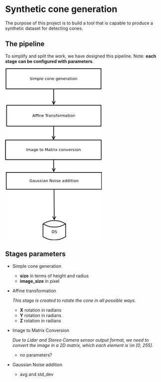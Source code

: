 # Synthetic cone generation

The purpose of this project is to build a tool that is capable to produce a synthetic
dataset for detecting cones.

## The pipeline

To simplify and split the work, we have designed this pipeline.
Note: **each stage can be configured with parameters**.

![Workflow pipeline](img/flow-chart.png "Our workflow")


## Stages parameters

- Simple cone generation
  - **size** in terms of height and radius
  - **image_size** in pixel
  
- Affine transformation

  *This stage is created to rotate the cone in all possible ways.*

  - **X** rotation in radians
  - **Y** rotation in radians
  - **Z** rotation in radians

- Image to Matrix Conversion

  *Due to Lidar and Stereo Camera sensor output format, we need to convert the image in a 2D matrix, which each element is \in [0, 255].*

  - no parameters?

- Gaussian Noise addition

  - avg and std_dev

